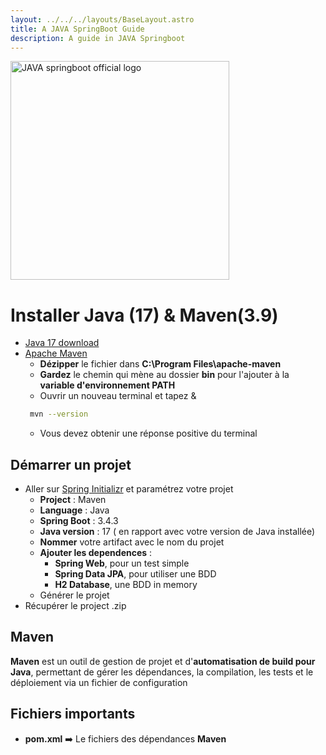 ```yaml
---
layout: ../../../layouts/BaseLayout.astro
title: A JAVA SpringBoot Guide
description: A guide in JAVA Springboot
---
```

<img src="/thotify/logos_officials/spring_boot.png" alt="JAVA springboot official logo " title="Cycle de vie DS" style="width: 350px;">

# Installer Java (17) & Maven(3.9)
- [Java 17 download](https://www.oracle.com/fr/java/technologies/downloads/#java17)
- [Apache Maven](https://maven.apache.org/download.cgi)
  - **Dézipper** le fichier dans **C:\Program Files\apache-maven**
  - **Gardez** le chemin qui mène au dossier **bin** pour l'ajouter à la **variable d'environnement PATH**
  - Ouvrir un nouveau terminal et tapez &
  ```bash
   mvn --version
   ```
  - Vous devez obtenir une réponse positive du terminal 

## Démarrer un projet 
- Aller sur [Spring Initializr](https://start.spring.io/) et paramétrez votre projet 
  - **Project** : Maven
  - **Language** : Java
  - **Spring Boot** : 3.4.3
  - **Java version** : 17 ( en rapport avec votre version de Java installée)
  - **Nommer** votre artifact avec le nom du projet 
  - **Ajouter les dependences** :
    - **Spring Web**, pour un test simple
    - **Spring Data JPA**, pour utiliser une BDD
    - **H2 Database**, une BDD in memory
  - Générer le projet 
- Récupérer le project .zip

## Maven
**Maven** est un outil de gestion de projet et d'**automatisation de build pour Java**, permettant de gérer les dépendances, la compilation, les tests et le déploiement via un fichier de configuration

## Fichiers importants
- **pom.xml** ➡️ Le fichiers des dépendances **Maven**




